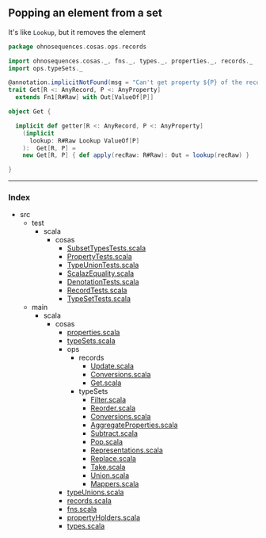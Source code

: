 
## Popping an element from a set

It's like `Lookup`, but it removes the element



```scala
package ohnosequences.cosas.ops.records

import ohnosequences.cosas._, fns._, types._, properties._, records._
import ops.typeSets._

@annotation.implicitNotFound(msg = "Can't get property ${P} of the record ${R}")
trait Get[R <: AnyRecord, P <: AnyProperty] 
  extends Fn1[R#Raw] with Out[ValueOf[P]]

object Get {

  implicit def getter[R <: AnyRecord, P <: AnyProperty]
    (implicit 
      lookup: R#Raw Lookup ValueOf[P]
    ):  Get[R, P] = 
    new Get[R, P] { def apply(recRaw: R#Raw): Out = lookup(recRaw) }

}

```


------

### Index

+ src
  + test
    + scala
      + cosas
        + [SubsetTypesTests.scala][test/scala/cosas/SubsetTypesTests.scala]
        + [PropertyTests.scala][test/scala/cosas/PropertyTests.scala]
        + [TypeUnionTests.scala][test/scala/cosas/TypeUnionTests.scala]
        + [ScalazEquality.scala][test/scala/cosas/ScalazEquality.scala]
        + [DenotationTests.scala][test/scala/cosas/DenotationTests.scala]
        + [RecordTests.scala][test/scala/cosas/RecordTests.scala]
        + [TypeSetTests.scala][test/scala/cosas/TypeSetTests.scala]
  + main
    + scala
      + cosas
        + [properties.scala][main/scala/cosas/properties.scala]
        + [typeSets.scala][main/scala/cosas/typeSets.scala]
        + ops
          + records
            + [Update.scala][main/scala/cosas/ops/records/Update.scala]
            + [Conversions.scala][main/scala/cosas/ops/records/Conversions.scala]
            + [Get.scala][main/scala/cosas/ops/records/Get.scala]
          + typeSets
            + [Filter.scala][main/scala/cosas/ops/typeSets/Filter.scala]
            + [Reorder.scala][main/scala/cosas/ops/typeSets/Reorder.scala]
            + [Conversions.scala][main/scala/cosas/ops/typeSets/Conversions.scala]
            + [AggregateProperties.scala][main/scala/cosas/ops/typeSets/AggregateProperties.scala]
            + [Subtract.scala][main/scala/cosas/ops/typeSets/Subtract.scala]
            + [Pop.scala][main/scala/cosas/ops/typeSets/Pop.scala]
            + [Representations.scala][main/scala/cosas/ops/typeSets/Representations.scala]
            + [Replace.scala][main/scala/cosas/ops/typeSets/Replace.scala]
            + [Take.scala][main/scala/cosas/ops/typeSets/Take.scala]
            + [Union.scala][main/scala/cosas/ops/typeSets/Union.scala]
            + [Mappers.scala][main/scala/cosas/ops/typeSets/Mappers.scala]
        + [typeUnions.scala][main/scala/cosas/typeUnions.scala]
        + [records.scala][main/scala/cosas/records.scala]
        + [fns.scala][main/scala/cosas/fns.scala]
        + [propertyHolders.scala][main/scala/cosas/propertyHolders.scala]
        + [types.scala][main/scala/cosas/types.scala]

[test/scala/cosas/SubsetTypesTests.scala]: ../../../../../test/scala/cosas/SubsetTypesTests.scala.md
[test/scala/cosas/PropertyTests.scala]: ../../../../../test/scala/cosas/PropertyTests.scala.md
[test/scala/cosas/TypeUnionTests.scala]: ../../../../../test/scala/cosas/TypeUnionTests.scala.md
[test/scala/cosas/ScalazEquality.scala]: ../../../../../test/scala/cosas/ScalazEquality.scala.md
[test/scala/cosas/DenotationTests.scala]: ../../../../../test/scala/cosas/DenotationTests.scala.md
[test/scala/cosas/RecordTests.scala]: ../../../../../test/scala/cosas/RecordTests.scala.md
[test/scala/cosas/TypeSetTests.scala]: ../../../../../test/scala/cosas/TypeSetTests.scala.md
[main/scala/cosas/properties.scala]: ../../properties.scala.md
[main/scala/cosas/typeSets.scala]: ../../typeSets.scala.md
[main/scala/cosas/ops/records/Update.scala]: Update.scala.md
[main/scala/cosas/ops/records/Conversions.scala]: Conversions.scala.md
[main/scala/cosas/ops/records/Get.scala]: Get.scala.md
[main/scala/cosas/ops/typeSets/Filter.scala]: ../typeSets/Filter.scala.md
[main/scala/cosas/ops/typeSets/Reorder.scala]: ../typeSets/Reorder.scala.md
[main/scala/cosas/ops/typeSets/Conversions.scala]: ../typeSets/Conversions.scala.md
[main/scala/cosas/ops/typeSets/AggregateProperties.scala]: ../typeSets/AggregateProperties.scala.md
[main/scala/cosas/ops/typeSets/Subtract.scala]: ../typeSets/Subtract.scala.md
[main/scala/cosas/ops/typeSets/Pop.scala]: ../typeSets/Pop.scala.md
[main/scala/cosas/ops/typeSets/Representations.scala]: ../typeSets/Representations.scala.md
[main/scala/cosas/ops/typeSets/Replace.scala]: ../typeSets/Replace.scala.md
[main/scala/cosas/ops/typeSets/Take.scala]: ../typeSets/Take.scala.md
[main/scala/cosas/ops/typeSets/Union.scala]: ../typeSets/Union.scala.md
[main/scala/cosas/ops/typeSets/Mappers.scala]: ../typeSets/Mappers.scala.md
[main/scala/cosas/typeUnions.scala]: ../../typeUnions.scala.md
[main/scala/cosas/records.scala]: ../../records.scala.md
[main/scala/cosas/fns.scala]: ../../fns.scala.md
[main/scala/cosas/propertyHolders.scala]: ../../propertyHolders.scala.md
[main/scala/cosas/types.scala]: ../../types.scala.md